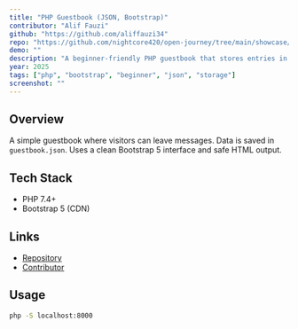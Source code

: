 ```yaml
---
title: "PHP Guestbook (JSON, Bootstrap)"
contributor: "Alif Fauzi"
github: "https://github.com/aliffauzi34"
repo: "https://github.com/nightcore420/open-journey/tree/main/showcase/2025/php/php-guestbook"
demo: ""
description: "A beginner-friendly PHP guestbook that stores entries in guestbook.json with Bootstrap 5 UI and safe output. Newest messages appear first."
year: 2025
tags: ["php", "bootstrap", "beginner", "json", "storage"]
screenshot: ""
---
```


## Overview
A simple guestbook where visitors can leave messages. Data is saved in `guestbook.json`. Uses a clean Bootstrap 5 interface and safe HTML output.

## Tech Stack
- PHP 7.4+
- Bootstrap 5 (CDN)

## Links
- [Repository](https://github.com/nightcore420/open-journey/tree/main/showcase/2025/php/php-guestbook)
- [Contributor](https://github.com/aliffauzi34)

## Usage
```bash
php -S localhost:8000
